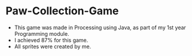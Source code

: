 # Paw-Collection-Game
- This game was made in Processing using Java, as part of my 1st year Programming module.
- I achieved 87% for this game.
- All sprites were created by me.
